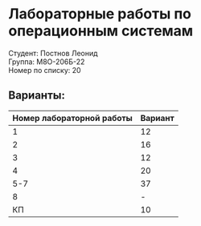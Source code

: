 # Лабораторные работы по операционным системам
Студент: Постнов Леонид <br>
Группа: М8О-206Б-22 <br>
Номер по списку: 20
## Варианты:
| Номер лабораторной работы | Вариант |
|---------------------------|---------|
| 1                         | 12      |
| 2                         | 16      |
| 3                         | 12      |
| 4                         | 20      |
| 5-7                       | 37      |
| 8                         | -       |
| КП                        | 10      |